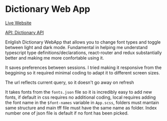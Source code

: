 # Dictionary Web App

[Live Website](https://dictionary-web-app-0.netlify.app/)

[API: Dictionary API](https://dictionaryapi.dev/)

<!-- ![Screenshot](https://github.com/Hugo-Farias/dictionary-web-app/settings/og-template.png) -->

Enlglish Dictionary WebApp that allows you to change font types and toggle between light and dark mode. Fundamental in helping me understand typescript type definitions/declarations, react-router and redux substantially better and making me more confortable using it.

It saves preferences between sessions. I tried making it responsive from the beggining so it required minimal coding to adapt it to different screen sizes.

The url reflects current query, so it doesn't go away on refresh

It takes fonts from the `fonts.json` file so it is incredibly easy to add new fonts, if default in css requires no additional coding, local requires adding the font name in the `$font-names` variable in `App.scss`, folders must mantain same structure and main tff file must have the same name as folder. Index number one of json file is default if no font has been picked.


